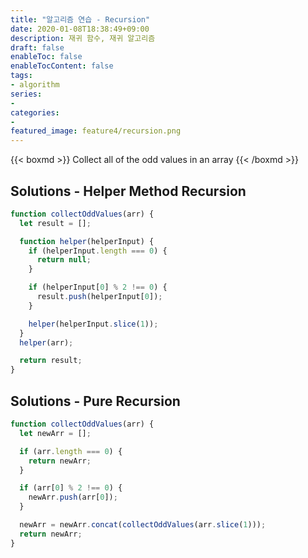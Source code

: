 ```yaml
---
title: "알고리즘 연습 - Recursion"
date: 2020-01-08T18:38:49+09:00
description: 재귀 함수, 재귀 알고리즘
draft: false
enableToc: false
enableTocContent: false
tags:
- algorithm
series:
-
categories:
-
featured_image: feature4/recursion.png
---
```


{{< boxmd >}}
Collect all of the odd values in an array
{{< /boxmd >}}

## Solutions - Helper Method Recursion

```javascript
function collectOddValues(arr) {
  let result = [];

  function helper(helperInput) {
    if (helperInput.length === 0) {
      return null;
    }

    if (helperInput[0] % 2 !== 0) {
      result.push(helperInput[0]);
    }

    helper(helperInput.slice(1));
  }
  helper(arr);

  return result;
}
```

## Solutions - Pure Recursion

```javascript
function collectOddValues(arr) {
  let newArr = [];

  if (arr.length === 0) {
    return newArr;
  }

  if (arr[0] % 2 !== 0) {
    newArr.push(arr[0]);
  }

  newArr = newArr.concat(collectOddValues(arr.slice(1)));
  return newArr;
}
```


